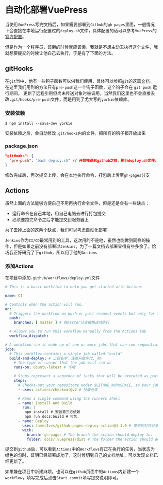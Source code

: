 # 自动化部署VuePress
当使用`VuePress`写完文档后，如果需要部署到`Github`的`gh-pages`里面，一般情况下会直接在本地运行配置过的`deploy.sh`文件，具体配置的话可以参考`VuePress`的[官方配置](https://vuepress.vuejs.org/zh/guide/deploy.html#github-pages)。

但是作为一个程序员，该懒的时候就应该懒，我就是不想主动去执行这个文件，我就想要提交的时候让他自己去执行，于是有了下面的方法。

## gitHooks

在`git`当中，他有一些钩子函数可以供我们使用，具体可以参照`git`的这篇[文档](https://git-scm.com/book/zh/v2/%E8%87%AA%E5%AE%9A%E4%B9%89-Git-Git-%E9%92%A9%E5%AD%90)。在这里我们用到的方法只有`pre-push`这一个钩子函数，这个钩子会在 `git push` 运行期间， 更新了远程引用但尚未传送对象时被调用。当然我们这里也不会直接去改`.git/hooks/pre-push`文件，而是用到了尤大写的`yorkie`依赖库。

### 安装依赖

```shell
$ npm install --save-dev yorkie
```

安装依赖之后，会自动修改`.git/hooks`内的文件，把所有的钩子都开放出来

### package.json

```json
"gitHooks": {
  "pre-push": "bash deploy.sh" // 开始推送到github之前，执行deploy.sh文件，文件具体配置略过
}
```

修改完成后，再次提交上传，会在本地执行命令，打包后上传至`gh-pages`分支

## Actions

虽然上面的方法能够方便自己不用再执行命令文件，但是还是会有一些缺点：

- 运行命令在自己本地，用自己电脑去进行打包提交
- 必须要跑完命令之后才能提交到服务器上

为了去掉上面的这两个缺点，我们可以考虑自动化部署

`Jenkins`作为`CI/CD`最常用到的工具，这次用的不是他，虽然也能做到同样的操作，但是如果之前没有部署过`Jenkins`，为了一篇文档去部署显得有些多余了。恰巧我正好研究了下`github`，所以用了他的`Actions`

### 添加Actions

在项目中添加`.github/workflows/deploy.yml`文件

``` yml
# This is a basic workflow to help you get started with Actions

name: CI

# Controls when the action will run. 
on:
  # Triggers the workflow on push or pull request events but only for the master branch
  push:
    branches: [ master ] # 在master分支被推送时执行

  # Allows you to run this workflow manually from the Actions tab
  workflow_dispatch:

# A workflow run is made up of one or more jobs that can run sequentially or in parallel
jobs:
  # This workflow contains a single job called "build"
  build-and-deploy: # 工程名字，注意只能字母,_和-
    # The type of runner that the job will run on
    runs-on: ubuntu-latest # 环境

    # Steps represent a sequence of tasks that will be executed as part of the job
    steps:
      # Checks-out your repository under $GITHUB_WORKSPACE, so your job can access it
      - uses: actions/checkout@v2 # 拉取分支

      # Runs a single command using the runners shell
      - name: Install And Build
        run: |
         npm install # 安装第三方依赖
         npm run docs:build # 打包
      - name: Deploy
        uses: JamesIves/github-pages-deploy-action@4.1.0 # 提交到对应分支
        with:
          branch: gh-pages # The branch the action should deploy to.
          folder: docs/.vuepress/dist # The folder the action should deploy.
```

提交到`github`后，可以看到`Actions`中的`Workflows`有正在执行的任务，当状态为绿色的勾时，证明已经部署成功了，这时候切到自己的文档地址，可以发现文档已经更新了。

如果嫌在项目中新建麻烦，也可以在`github`页面中的`Actions`内新建一个`workflow`，填写完成后点击`Start commit`填写提交说明即可。